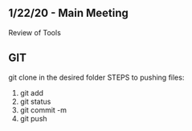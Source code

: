 ## 1/22/20 - Main Meeting

Review of Tools
## GIT
git clone <repo name> in the desired folder
STEPS to pushing files:
  1. git add <file name>
  2. git status
  3. git commit -m <message>
  4. git push

